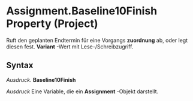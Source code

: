 
# Assignment.Baseline10Finish Property (Project)

Ruft den geplanten Endtermin für eine Vorgangs **zuordnung** ab, oder legt diesen fest. **Variant** -Wert mit Lese-/Schreibzugriff.


## Syntax

 _Ausdruck_. **Baseline10Finish**

 _Ausdruck_ Eine Variable, die ein **Assignment** -Objekt darstellt.

